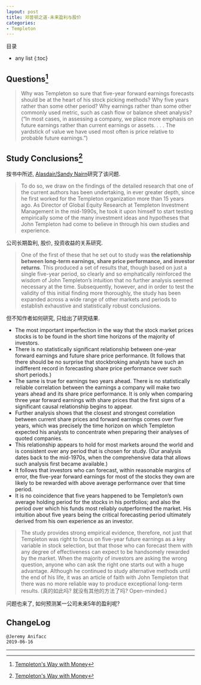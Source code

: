 ```yaml
---
layout: post
title: 邓普顿之道-未来盈利与股价
categories:
- Templeton
---
```

目录  
* any list
{:toc}

## Questions[^1]

> Why was Templeton so sure that five-year forward earnings forecasts should be at the heart of his stock picking methods? Why five years rather than some other period? Why earnings rather than some other commonly used metric, such as cash flow or balance sheet analysis? (“In most cases, in assessing a company, we place more emphasis on future earnings rather than current earnings or assets. . . . The yardstick of value we have used most often is price relative to probable future earnings.”)

## Study Conclusions[^1]

按书中所述, [Alasdair/Sandy Nairn](https://www.edinburghpartners.com/staff/dr-sandy-nairn)研究了该问题.

> To do so, we draw on the findings of the detailed research that one of the current authors has been undertaking, in ever greater depth, since he first worked for the Templeton organization more than 15 years ago. As Director of Global Equity Research at Templeton Investment Management in the mid-1990s, he took it upon himself to start testing empirically some of the many investment ideas and hypotheses that John Templeton had come to believe in through his own studies and experience.

公司长期盈利, 股价, 投资收益的关系研究.

> One of the first of these that he set out to study was **the relationship between long-term earnings, share price performance, and investor returns**. This produced a set of results that, though based on just a single five-year period, so clearly and so emphatically reinforced the wisdom of John Templeton’s intuition that no further analysis seemed necessary at the time. Subsequently, however, and in order to test the validity of this initial finding more thoroughly, the study has been expanded across a wide range of other markets and periods to establish exhaustive and statistically robust conclusions.

但不知作者如何研究, 只给出了研究结果.

- The most important imperfection in the way that the stock market prices stocks is to be found in the short time horizons of the majority of investors.
- There is no statistically significant relationship between one-year forward earnings and future share price performance. (It follows that there should be no surprise that stockbroking analysts have such an indifferent record in forecasting share price performance over such short periods.)
- The same is true for earnings two years ahead. There is no statistically reliable correlation between the earnings a company will make two years ahead and its share price performance. It is only when comparing three year forward earnings with share prices that the first signs of a significant causal relationship begins to appear.
- Further analysis shows that the closest and strongest correlation between current share prices and forward earnings comes over five years, which was precisely the time horizon on which Templeton expected his analysts to concentrate when preparing their analyses of quoted companies.
- This relationship appears to hold for most markets around the world and is consistent over any period that is chosen for study. (Our analysis dates back to the mid-1970s, when the comprehensive data that allows such analysis first became available.)
- It follows that investors who can forecast, within reasonable margins of error, the five-year forward earnings for most of the stocks they own are likely to be rewarded with above average performance over that time period.
- It is no coincidence that five years happened to be Templeton’s own average holding period for the stocks in his portfolios; and also the period over which his funds most reliably outperformed the market. His intuition about five years being the critical forecasting period ultimately derived from his own experience as an investor.

> The study provides strong empirical evidence, therefore, not just that Templeton was right to focus on five-year future earnings as a key variable in stock selection, but that those who can forecast them with any degree of effectiveness can expect to be handsomely rewarded by the market. When the majority of investors are asking the wrong question, anyone who can ask the right one starts out with a huge advantage. Although he continued to study alternative methods until the end of his life, it was an article of faith with John Templeton that there was no more reliable way to produce exceptional long-term results. (真的如此吗? 就没有其他的方法了吗? Open-minded.)

问题也来了, 如何预测某一公司未来5年的盈利呢?

## ChangeLog

```
@Jeremy Anifacc
2019-06-16
```

---

[^1]:[Templeton's Way with Money](https://book.douban.com/subject/6915772/)
[^2]:[约翰•邓普顿的投资之道](https://book.douban.com/subject/25723410/)
